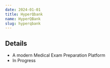 ```yaml
---
date: 2024-01-01
title: HyperQbank
name: HyperQBank
slug: hyperqbank
---
```


## Details

- A modern Medical Exam Preparation Platform
- In Progress
